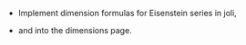 

  * Implement dimension formulas for Eisenstein series in joli,

  * and into the dimensions page.